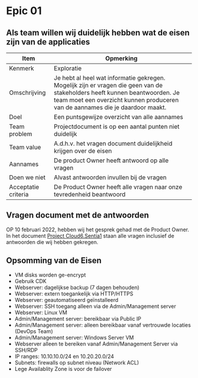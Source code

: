 # Epic 01
## Als team willen wij duidelijk hebben wat de eisen zijn van de applicaties

| Item                | Opmerking                                                                                                                                                                                                    |
| ------------------- | ------------------------------------------------------------------------------------------------------------------------------------------------------------------------------------------------------------ |
| Kenmerk             | Exploratie                                                                                                                                                                                                   |
| Omschrijving        | Je hebt al heel wat informatie gekregen. Mogelijk zijn er vragen die geen van de stakeholders heeft kunnen beantwoorden. Je team moet een overzicht kunnen produceren van de aannames die je daardoor maakt. |
| Doel                | Een puntsgewijze overzicht van alle aannames                                                                                                                                                                 |
| Team problem        | Projectdocument is op een aantal punten niet duidelijk                                                                                                                                                       |
| Team value          | A.d.h.v. het vragen document duidelijkheid krijgen over de eisen                                                                                                                                             |
| Aannames            | De product Owner heeft antwoord op alle vragen                                                                                                                                                               |
| Doen we niet        | Alvast antwoorden invullen bij de vragen                                                                                                                                                                     |
| Acceptatie criteria | De Product Owner heeft alle vragen naar onze tevredenheid beantwoord                                                                                                                                         |

## Vragen document met de antwoorden
OP 10 februari 2022, hebben wij het gesprek gehad met de Product Owner. In het document [Project Cloud6.Sentia1](https://docs.google.com/document/d/1pNPWIce4kDnR9kopbH4t7jD9nX6LFySnBpsTfaWT_r4/edit#heading=h.higkk7mphvwd) staan alle vragen inclusief de antwoorden die wij hebben gekregen.

## Opsomming van de Eisen
- VM disks worden ge-encrypt
- Gebruik CDK
- Webserver: dagelijkse backup (7 dagen behouden)
- Webserver: extern toegankelijk via HTTP/HTTPS
- Webserver: geautomatiseerd geïnstalleerd
- Webserver: SSH toegang alleen via de Admin/Management server
- Webserver: Linux VM
- Admin/Management server: bereikbaar via Public IP
- Admin/Management server: alleen bereikbaar vanaf vertrouwde locaties (DevOps Team)
- Admin/Management server: Windows Server VM
- Webserver alleen te bereiken vanaf Admin/Management Server via SSH/RDP
- IP ranges: 10.10.10.0/24 en 10.20.20.0/24
- Subnets: firewalls op subnet niveau (Network ACL)
- Lege Availablity Zone is voor de failover
